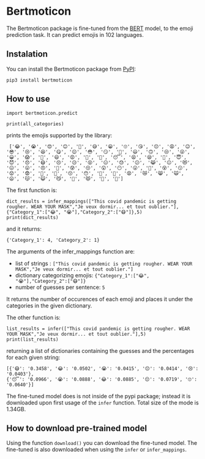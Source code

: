 # Bertmoticon 

The Bertmoticon package is fine-tuned from the [BERT](https://github.com/google-research/bert) model, to the emoji prediction task. It can predict emojis in 102 languages. 

## Instalation

You can install the Bertmoticon package from [PyPI](https://pypi.org/):

```
pip3 install bertmoticon
```

## How to use

```
import bertmoticon.predict

print(all_categories)
```
prints the emojis supported by the library:
```
 ['😂', '😭', '😍', '😊', '🙏', '😅', '😁', '🙄', '😘', '😔', '😩', '😉', '😎', '😢', '😆', '😋', '😌', '😳', '😏', '🙂', '😃', '🙃', '😒', '😜', '😀', '😱', '🙈', '😄', '😡', '😬', '🙌', '😴', '😫', '😪', '😤', '😇', '😈', '😞', '😷', '😣', '😥', '😝', '😑', '😓', '😕', '😹', '😐', '😻', '😖', '😛', '😠', '🙊', '😰', '😚', '😲', '😶', '😮', '🙁', '😵', '😗', '😟', '😨', '🙇', '🙋', '😙', '😯', '🙆', '🙉', '😧', '😿', '😸', '🙀', '😦', '😽', '😺', '😼', '🙅', '😾', '🙍', '🙎']
```

The first function is:
```
dict_results = infer_mappings(["This covid pandemic is getting rougher. WEAR YOUR MASK","Je veux dormir... et tout oublier."],{"Category_1":["😂", "😭"],"Category_2":["😷"]},5)
print(dict_results)
```
and it returns:
```
{'Category_1': 4, 'Category_2': 1}
```
The arguments of the infer_mappings function are:

- list of strings : ```["This covid pandemic is getting rougher. WEAR YOUR MASK","Je veux dormir... et tout oublier."]```
- dictionary categorizing emojis: ```{"Category_1":["😂", "😭"],"Category_2":["😷"]}```
- number of guesses per sentence: ```5```

It returns the number of occurences of each emoji and places it under the categories in the given dictionary.

The other function is:
```
list_results = infer(["This covid pandemic is getting rougher. WEAR YOUR MASK","Je veux dormir... et tout oublier."],5)
print(list_results)
```
returning a list of dictionaries containing the guesses and the percentages for each given string:
```
[{'😷': '0.3458', '😂': '0.0502', '😭': '0.0415', '😔': '0.0414', '😢': '0.0403'}, 
{'😴': '0.0966', '😭': '0.0888', '😂': '0.0885', '😔': '0.0719', '🙄': '0.0640'}]
```

The fine-tuned model does is not inside of the pypi package; instead it is downloaded upon first usage of the ```infer``` function. Total size of the mode is 1.34GB.


## How to download pre-trained model

Using the function ```download()``` you can download the fine-tuned model. The fine-tuned is also downloaded when using the ```infer``` or ```infer_mappings```.